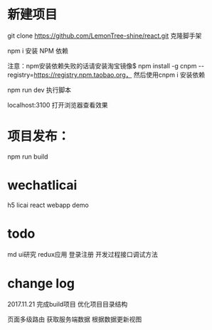 # 新建项目
git clone https://github.com/LemonTree-shine/react.git   克隆脚手架

npm i    安装 NPM 依赖

注意：npm安装依赖失败的话请安装淘宝镜像$ npm install -g cnpm --registry=https://registry.npm.taobao.org，
然后使用cnpm i 安装依赖

npm run dev  执行脚本

localhost:3100  打开浏览器查看效果

# 项目发布：
npm run build

# wechatlicai
h5 licai react webapp demo

# todo
md ui研究
redux应用
登录注册
开发过程接口调试方法

# change log
2017.11.21
完成build项目
优化项目目录结构

页面多级路由
获取服务端数据
根据数据更新视图

